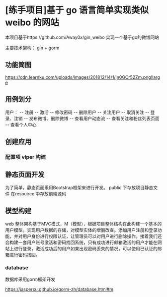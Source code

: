 # [练手项目]基于 go 语言简单实现类似 weibo 的网站
本项目基于https://github.com/Away0x/gin_weibo 实现一个基于go的微博网站

主要技术架构：
gin + gorm

## 功能简图
https://cdn.learnku.com/uploads/images/201812/14/1/jn0GCr52Zm.png!large

## 用例划分
用户：
-- 注册
-- 激活
-- 修改密码
-- 删除用户
-- 关注用户
-- 取消关注
-- 登录、注销
-- 发布微博、删除微博
-- 查看用户动态流
-- 查看关注和粉丝列表页面
-- 查看个人中心
## 创建应用
### 配置项 viper 构建

## 静态页面开发
为了简单，静态页面采用Bootstrap框架来进行开发。
public 下存放项目静态文件
在resouirce 中存放前端源码



## 模型构建
web 整体架构基于MVC模式，M（模型），根据项目整体结构在此构建一个基本的用户模型。实现用户数据的存储，对模型实体的增删改查。添加用户注册和登录功能，并对用户身份进行权限认证，让管理员可以对用户进行删除操作。接着我们还会构建一套用户账号激活和密码找回系统，只有成功进行邮箱激活的用户才能在网站上进行登录，激活成功后的用户如果出现密码丢失的情况，可以使用已认证的邮箱进行密码找回。


### database 



数据库采用gorm框架开发

https://jasperxu.github.io/gorm-zh/database.html#m
